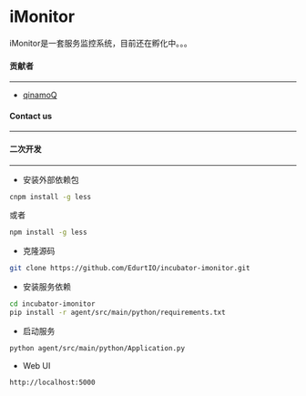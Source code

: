 # iMonitor

iMonitor是一套服务监控系统，目前还在孵化中。。。

#### 贡献者

---

- [qinamoQ](https://github.com/qianmoQ)

#### Contact us

---


#### 二次开发

---

- 安装外部依赖包

```bash
cnpm install -g less
```
或者
```bash
npm install -g less
```

- 克隆源码

```bash
git clone https://github.com/EdurtIO/incubator-imonitor.git
```

- 安装服务依赖

```bash
cd incubator-imonitor
pip install -r agent/src/main/python/requirements.txt
```

- 启动服务

```bash
python agent/src/main/python/Application.py
```

- Web UI

```bash
http://localhost:5000
```
